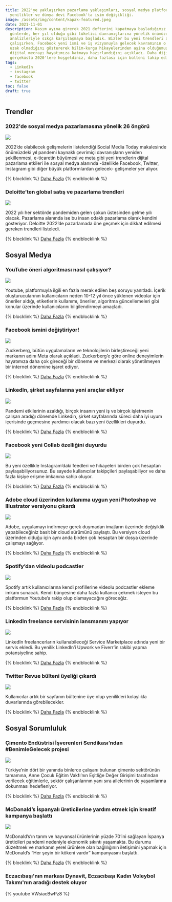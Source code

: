 ```yaml
---
title: 2022'ye yaklaşırken pazarlama yaklaşımları, sosyal medya platformlarında
  yenilikler ve dünya devi Facebook'ta isim değişikliği.
image: /assets/img/content/kapak-featured.jpeg
date: 2021-11-01
description: Kasım ayına girerek 2021 defterini kapatmaya başladığımız son
  günlerde, her yıl olduğu gibi tüketici davranışlarına yönelik önümüzdeki sene
  analizleriyle sıkça karşılaşmaya başladık. Bizler bu yeni trendleri anlamaya
  çalışırken, Facebook yeni ismi ve iş vizyonuyla gelecek kavramının o kadar da
  uzak olmadığını göstererek bilim-kurgu hikayelerinden aşina olduğumuz bir
  dijital mecrayı hayatımıza katmaya hazırlandığını açıkladı. Daha dijital ve
  gerçeküstü 2020'lere hoşgeldiniz, daha fazlası için bülteni takip edin.
tags:
  - LinkedIn
  - instagram
  - facebook
  - twitter
toc: false
draft: true
---
```

## Trendler

### 2022'de sosyal medya pazarlamasına yönelik 26 öngörü

![](/assets/img/content/trend.jpeg)

2022’de olabilecek gelişmelerin listelendiği Social Media Today makalesinde önümüzdeki yıl pandemi kaynaklı çevrimiçi davranışların yeniden şekillenmesi, e-ticaretin büyümesi ve meta gibi yeni trendlerin dijital pazarlama etkileri ile sosyal medya alanında -özellikle Facebook, Twitter, Instagram gibi diğer büyük platformlardan gelecek- gelişmeler yer alıyor.

{% blocklink %} [Daha Fazla](https://www.socialmediatoday.com/news/26-predictions-for-social-media-marketing-in-2022/608443/) {% endblocklink %}

### Deloitte’ten global satış ve pazarlama trendleri

![](/assets/img/content/deloitte-.png)

2022 yılı her sektörde pandemiden gelen şokun üstesinden gelme yılı olacak. Pazarlama alanında ise bu insan odaklı pazarlama olarak kendini gösteriyor. Deloitte 2022’de pazarlamada öne geçmek için dikkat edilmesi gereken trendleri listeledi.

{% blocklink %} [Daha Fazla](https://www2.deloitte.com/us/en/insights/topics/marketing-and-sales-operations/global-marketing-trends.html) {% endblocklink %}

## Sosyal Medya

### YouTube öneri algoritması nasıl çalışıyor?

![](/assets/img/content/youtube-algorithm.jpeg)

Youtube, platformuyla ilgili en fazla merak edilen beş soruyu yanıtladı. İçerik oluşturucularının kullanıcıların neden 10-12 yıl önce yüklenen videolar için öneriler aldığı, etiketlerin kullanımı, öneriler, algoritma güncellemeleri gibi konular üzerinde kullanıcılarını bilgilendirmeyi amaçladı.

{% blocklink %} [Daha Fazla](https://www.socialmediatoday.com/news/youtube-answers-5-common-questions-about-how-its-recommendation-algorithms/608769/) {% endblocklink %}

### Facebook ismini değiştiriyor!

![](/assets/img/content/meta2.jpeg)

Zuckerberg, bütün uygulamaların ve teknolojilerin birleştireceği yeni markanın adını Meta olarak açıkladı. Zuckerberg’e göre online deneyimlerin hayatımıza daha çok gireceği bir döneme ve merkezi olarak yönetilmeyen bir internet dönemine işaret ediyor.

{% blocklink %} [Daha Fazla](https://about.fb.com/news/2021/10/facebook-company-is-now-meta/) {% endblocklink %}

### LinkedIn, şirket sayfalarına yeni araçlar ekliyor

![](/assets/img/content/linkedin.png)

Pandemi etkilerinin azaldığı, birçok insanın yeni iş ve birçok işletmenin çalışan aradığı dönemde Linkedin, şirket sayfalarında süreci daha iyi uyum içerisinde geçmesine yardımcı olacak bazı yeni özellikleri duyurdu.

{% blocklink %} [Daha Fazla](https://www.socialmediatoday.com/news/linkedin-adds-new-tools-for-company-pages-including-workplace-flexibility/609034/) {% endblocklink %}

### Facebook yeni Collab özelliğini duyurdu

![](/assets/img/content/collab.jpeg)

Bu yeni özellikle Instagram’daki feedleri ve hikayeleri birden çok hesaptan paylaşabiliyorsunuz. Bu sayede kullanıcılar takipçileri paylaşabiliyor ve daha fazla kişiye erişme imkanına sahip oluyor.

{% blocklink %} [Daha Fazla](https://later.com/blog/instagram-collabs) {% endblocklink %}

### Adobe cloud üzerinden kullanıma uygun yeni Photoshop ve Illustrator versiyonu çıkardı

![](/assets/img/content/adobe.png)

Adobe, uygulamayı indirmeye gerek duymadan imajların üzerinde değişiklik yapabileceğiniz basit bir cloud sürümünü paylaştı. Bu versiyon cloud üzerinden olduğu için aynı anda birden çok hesaptan bir dosya üzerinde çalışmayı sağlıyor.

{% blocklink %} [Daha Fazla](https://www.theverge.com/2021/10/26/22738125/adobe-photoshop-illustrator-web-announced) {% endblocklink %}

### Spotify’dan videolu podcastler

![](/assets/img/content/spotify-in-romania-2018.jpeg)

Spotify artık kullanıcılarına kendi profillerine videolu podcastler ekleme imkanı sunacak. Kendi bünyesine daha fazla kullanıcı çekmek isteyen bu platformun Youtube’a rakip olup olamayacağını göreceğiz.

{% blocklink %} [Daha Fazla](https://shiftdelete.net/spotify-youtubea-rakip-mi-olmaya-hazirlaniyor) {% endblocklink %}

### LinkedIn freelance servisinin lansmanını yapıyor

![](/assets/img/content/linkedin2.jpeg)

LinkedIn freelancerların kullanabileceği Service Marketplace adında yeni bir servis ekledi. Bu yenilik LinkedIn’i Upwork ve Fiverr’in rakibi yapma potansiyeline sahip.

{% blocklink %} [Daha Fazla](https://digitalage.com.tr/linkedin-freelance-servisini-dunyaya-aciyor/) {% endblocklink %}

### Twitter Revue bülteni üyeliği çıkardı

![](/assets/img/content/twitter.jpeg)

Kullanıcılar artık bir sayfanın bültenine üye olup yenilikleri kolaylıkla duvarlarında görebilecekler.

{% blocklink %} [Daha Fazla](https://www.socialmediatoday.com/news/twitter-adds-revue-newsletter-subscription-cards-in-tweets/608773/) {% endblocklink %}

## Sosyal Sorumluluk

### Çimento Endüstrisi İşverenleri Sendikası’ndan #BenimleGelecek projesi

![](/assets/img/content/kadin-erkek.jpeg)

Türkiye’nin dört bir yanında binlerce çalışanı bulunan çimento sektörünün tamamına, Anne Çocuk Eğitim Vakfı’nın Eşitliğe Değer Girişimi tarafından verilecek eğitimlerle, sektör çalışanlarının yanı sıra ailelerinin de yaşamlarına dokunması hedefleniyor.

{% blocklink %} [Daha Fazla](https://www.marketingturkiye.com.tr/haberler/cimento-esitlik-benimlegelecek/) {% endblocklink %}

### McDonald’s İspanyalı üreticilerine yardım etmek için kreatif kampanya başlattı

![](/assets/img/content/mcdonalds-sign-scaled.jpeg)

McDonald’s’ın tarım ve hayvansal ürünlerinin yüzde 70’ini sağlayan İspanya üreticileri pandemi nedeniyle ekonomik sıkıntı yaşamakta. Bu durumu düzeltmek ve markanın yerel ürünlere olan bağlılığının iletişimini yapmak için McDonald’s “Her şeyin bir kökeni vardır” kampanyasını başlattı.

{% blocklink %} [Daha Fazla](https://marcommnews.com/mcdonalds-installs-giant-totems-in-spain-to-indicate-the-local-origin-of-its-products/) {% endblocklink %}

### Eczacıbaşı'nın markası Dynavit, Eczacıbaşı Kadın Voleybol Takımı'nın aradığı destek oluyor

{% youtube VWsiacBwPz8 %}